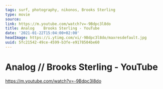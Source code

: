 ```yaml
---
tags: surf, photography, nikonos, Brooks Sterling
type: movie
source:
link: https://m.youtube.com/watch?v=-9Bdpc3l8do
title: Analog    Brooks Sterling - YouTube
date: '2021-01-22T15:04:00+02:00'
headImage: https://i.ytimg.com/vi/-9Bdpc3l8do/maxresdefault.jpg
uuid: 5fc21542-49ce-4599-b3fe-e9178504be60
---
```


# Analog // Brooks Sterling - YouTube
https://m.youtube.com/watch?v=-9Bdpc3l8do
